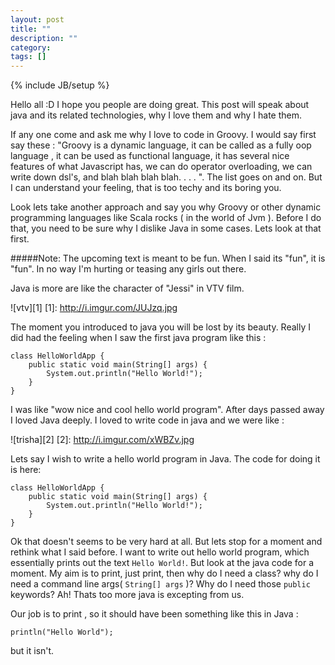 ```yaml
---
layout: post
title: ""
description: ""
category: 
tags: []
---
```

{% include JB/setup %}

Hello all :D I hope you people are doing great. This post will speak about java and its related technologies, why I love them and why I hate them. 

If any one come and ask me why I love to code in Groovy. I would say first say these : "Groovy is a dynamic language, it can be called as a fully oop language
, it can be used as functional language, it has several nice features of what Javascript has, we can do operator overloading, we can write down dsl's, and blah
blah blah blah. . . . ". The list goes on and on. But I can understand your feeling, that is too techy and its boring you. 


Look lets take another approach and say you why Groovy or other dynamic programming languages like Scala rocks ( in the world of Jvm ). Before I do that, you need to be sure why I dislike Java in some cases. Lets look at that first.

#####Note: The upcoming text is meant to be fun. When I said its "fun", it is "fun". In no way I'm hurting or teasing any girls out there. 


Java is more are like the character of "Jessi" in VTV film.


![vtv][1] 
[1]: http://i.imgur.com/JUJzq.jpg


The moment you introduced to java you will be lost by its beauty. Really I did had the feeling when I saw the first java program like this :

    class HelloWorldApp {
        public static void main(String[] args) {
            System.out.println("Hello World!");
        }
    }



I was like "wow nice and cool hello world program". After days passed away I loved Java deeply. I loved to write code in java and we were like : 

![trisha][2]
[2]: http://i.imgur.com/xWBZv.jpg


Lets say I wish to write a hello world program in Java. The code for doing it is here: 

    class HelloWorldApp {
        public static void main(String[] args) {
            System.out.println("Hello World!");
        }
    }

Ok that doesn't seems to be very hard at all. But lets stop for a moment and rethink what I said before. I want to write out hello world program, which essentially prints out the text `Hello World!`. But look at the java code for a moment. My aim is to print, just print, then why do I need a class? why do I need a command line args( `String[] args` )? Why do I need those `public` keywords? Ah! Thats too more java is excepting from us. 

Our job is to print , so it should have been something like this in Java : 

    println("Hello World");

but it isn't. 